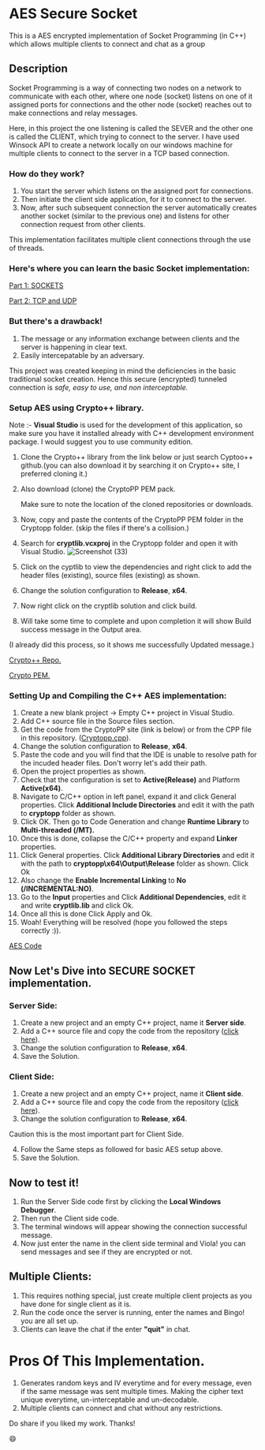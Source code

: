 # AES Secure Socket
 
This is a AES encrypted implementation of Socket Programming (in C++) which allows multiple clients to connect and chat as a group

## Description
Socket Programming is a way of connecting two nodes on a network to communicate with each other, where one node (socket) listens on one of it assigned ports for connections and the other node (socket) reaches out to make connections and relay messages.

Here, in this project the one listening is called the SEVER and the other one is called the CLIENT, which trying to connect to the server. I have used Winsock API to create a network locally on our windows machine for multiple clients to connect to the server in a TCP based connection.

### How do they work?
  1. You start the server which listens on the assigned port for connections.
  2. Then initiate the client side application, for it to connect to the server.
  3. Now, after such subsequent connection the server automatically creates another socket (similar to the previous one) and listens for other connection request from other clients.
     
This implementation facilitates multiple client connections through the use of threads.

### Here's where you can learn the basic Socket implementation:
[Part 1: SOCKETS](https://www.youtube.com/watch?v=gntyAFoZp-E&t=1992s&pp=ygUZc29ja2V0IHByb2dyYW1taW5nIGluIGMrKw%3D%3D)

[Part 2: TCP and UDP](https://www.youtube.com/watch?v=sXW_sNGvqcU)

### But there's a drawback! 
  1. The message or any information exchange between clients and the server is happening in clear text.
  2. Easily intercepatable by an adversary.
  
This project was created keeping in mind the deficiencies in the basic traditional socket creation. Hence this secure (encrypted) tunneled connection is _safe, easy to use, and non interceptable._


### Setup AES using Crypto++ library.

Note :- **Visual Studio** is used for the development of this application, so make sure you have it installed already with C++ development environment package. I would suggest you to use community edition.


1. Clone the Crypto++ library from the link below or just search Cyptoo++ github.(you can also download it by searching it on Crypto++ site, I preferred cloning it.)
2. Also download (clone) the CryptoPP PEM pack.

   Make sure to note the location of the cloned repositories or downloads.

3. Now, copy and paste the contents of the CryptoPP PEM folder in the Cryptopp folder. (skip the files if there's a collision.)
4. Search for **cryptlib.vcxproj** in the Cryptopp folder and open it with Visual Studio.
   ![Screenshot (33)](https://github.com/Arination/AES-Secure-Socket/assets/87356283/e4136fae-7092-4a2b-a0e4-3bf70ed75e60)
5. Click on the cyptlib to view the dependencies and right click to add the header files (existing), source files (existing) as shown.
6. Change the solution configuration to **Release**, **x64**.
7. Now right click on the cryptlib solution and click build.
8. Will take some time to complete and upon completion it will show Build success message in the Output area.

(I already did this process, so it shows me successfully Updated message.)

[Crypto++ Repo.](https://github.com/weidai11/cryptopp)

[Crypto PEM.](https://github.com/noloader/cryptopp-pem)



### Setting Up and Compiling the C++ AES implementation:
1. Create a new blank project -> Empty C++ project in Visual Studio.
2. Add C++ source file in the Source files section.
3. Get the code from the CryptoPP site (link is below) or from the CPP file in this repository. ([Cryptopp.cpp](https://github.com/Arination/AES-Secure-Socket/blob/main/Cryptopp.cpp)).
4. Change the solution configuration to **Release**, **x64**.
5. Paste the code and you will find that the IDE is unable to resolve path for the incuded header files. Don't worry let's add their path.
6. Open the project properties as shown.
7. Check that the configuration is set to **Active(Release)** and Platform **Active(x64)**.
8. Navigate to C/C++ option in left panel, expand it and click General properties. Click **Additional Include Directories** and edit it with the path to **cryptopp** folder as shown.
9. Click OK. Then go to Code Generation and change **Runtime Library** to **Multi-threaded (/MT).**
10. Once this is done, collapse the C/C++ property and expand **Linker** properties.
11. Click General properties. Click **Additional Library Directories** and edit it with the path to **cryptopp\x64\Output\Release** folder as shown. Click Ok
12. Also change the **Enable Incremental Linking** to **No (/INCREMENTAL:NO)**.
13. Go to the **Input** properties and Click **Additional Dependencies**, edit it and write **cryptlib.lib** and click Ok.
14. Once all this is done Click Apply and Ok.
15. Woah! Everything will be resolved (hope you followed the steps correctly :)).

[AES Code](https://www.cryptopp.com/wiki/Advanced_Encryption_Standard)

## Now Let's Dive into SECURE SOCKET implementation.

### Server Side:
1. Create a new project and an empty C++ project, name it **Server side**.
2. Add a C++ source file and copy the code from the repository ([click here](https://github.com/Arination/AES-Secure-Socket/blob/main/server_Source.cpp)).
3. Change the solution configuration to **Release**, **x64**.
4. Save the Solution.

### Client Side:
1. Create a new project and an empty C++ project, name it **Client side**.
2. Add a C++ source file and copy the code from the repository ([click here](https://github.com/Arination/AES-Secure-Socket/blob/main/client_Source.cpp)).
3. Change the solution configuration to **Release**, **x64**.
 
Caution this is the most important part for Client Side.

4. Follow the Same steps as followed for basic AES setup above.
5. Save the Solution.

## Now to test it!
1. Run the Server Side code first by clicking the **Local Windows Debugger**.
2. Then run the Client side code.
3. The terminal windows will appear showing the connection successful message.
4. Now just enter the name in the client side terminal and Viola! you can send messages and see if they are encrypted or not.

## Multiple Clients:
1. This requires nothing special, just create multiple client projects as you have done for single client as it is.
2. Run the code once the server is running, enter the names and Bingo! you are all set up.
3. Clients can leave the chat if the enter **"quit"** in chat.

# Pros Of This Implementation.
1. Generates random keys and IV everytime and for every message, even if the same message was sent multiple times. Making the cipher text unique everytime, un-interceptable and un-decodable.
2. Multiple clients can connect and chat without any restrictions.
   
Do share if you liked my work. Thanks!

:smile:
